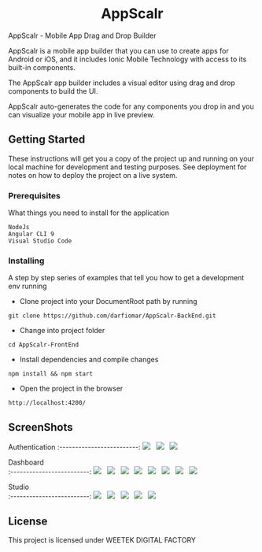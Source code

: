 <h1 align="center">AppScalr</h1>

AppScalr - Mobile App Drag and Drop Builder

AppScalr is a mobile app builder that you can use to create apps for Android or iOS, and it includes Ionic Mobile Technology with access to its built-in components.

The AppScalr app builder includes a visual editor using drag and drop components to build the UI.

AppScalr auto-generates the code for any components you drop in and you can visualize your mobile app in live preview.



## Getting Started

These instructions will get you a copy of the project up and running on your local machine for development and testing purposes. See deployment for notes on how to deploy the project on a live system.

### Prerequisites

What things you need to install for the application

```
NodeJs
Angular CLI 9
Visual Studio Code

```

### Installing

A step by step series of examples that tell you how to get a development env running

* Clone project into your DocumentRoot path by running

```
git clone https://github.com/darfiomar/AppScalr-BackEnd.git
```
* Change into project folder 

```
cd AppScalr-FrontEnd
```

* Install dependencies and compile changes

```
npm install && npm start
```

* Open the project in the browser 

```
http://localhost:4200/
```
## ScreenShots

Authentication 
:-------------------------:
<img src="/src/assets/screenshots/auth/login.jpg" >&nbsp;&nbsp;
<img src="/src/assets/screenshots/auth/register.jpg" >&nbsp;&nbsp;
<img src="/src/assets/screenshots/auth/forgot-password.jpg" >

Dashboard       
:-------------------------:
<img src="/src/assets/screenshots/dashboard/light-dashboard.jpg">&nbsp;&nbsp;
<img src="/src/assets/screenshots/dashboard/userLogs.jpg">&nbsp;&nbsp;
<img src="/src/assets/screenshots/dashboard/dark-dashboard.jpg" >&nbsp;&nbsp;
<img src="/src/assets/screenshots/dashboard/create-app.jpg" >&nbsp;&nbsp;
<img src="/src/assets/screenshots/dashboard/edit-app.jpg" >&nbsp;&nbsp;
<img src="/src/assets/screenshots/dashboard/edit-profile.jpg" >&nbsp;&nbsp;
<img src="/src/assets/screenshots/dashboard/feedback.jpg" >&nbsp;&nbsp;
<img src="/src/assets/screenshots/dashboard/bug.jpg" >&nbsp;&nbsp;

Studio       
:-------------------------:
<img src="/src/assets/screenshots/studio/2.jpg" >&nbsp;&nbsp;
<img src="/src/assets/screenshots/studio/3.2.jpg" >&nbsp;&nbsp;
<img src="/src/assets/screenshots/studio/3.1.jpg" >&nbsp;&nbsp;
<img src="/src/assets/screenshots/studio/4.1.jpg" >&nbsp;&nbsp;
<img src="/src/assets/screenshots/studio/4.2.jpg" >



## License

This project is licensed under WEETEK DIGITAL FACTORY


